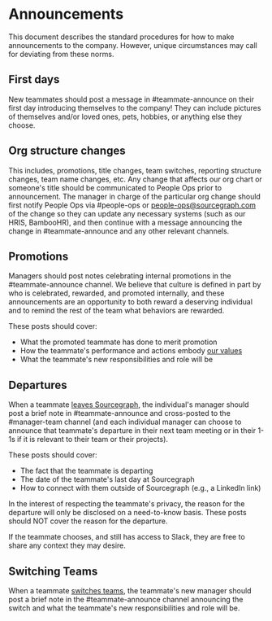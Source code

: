 # Announcements

This document describes the standard procedures for how to make announcements to the company. However, unique circumstances may call for deviating from these norms.

## First days

New teammates should post a message in #teammate-announce on their first day introducing themselves to the company! They can include pictures of themselves and/or loved ones, pets, hobbies, or anything else they choose.

## Org structure changes

This includes, promotions, title changes, team switches, reporting structure changes, team name changes, etc. Any change that affects our org chart or someone's title should be communicated to People Ops prior to announcement. The manager in charge of the particular org change should first notify People Ops via #people-ops or people-ops@sourcegraph.com of the change so they can update any necessary systems (such as our HRIS, BambooHR), and then continue with a message announcing the change in #teammate-announce and any other relevant channels.

## Promotions

Managers should post notes celebrating internal promotions in the #teammate-announce channel. We believe that culture is defined in part by who is celebrated, rewarded, and promoted internally, and these announcements are an opportunity to both reward a deserving individual and to remind the rest of the team what behaviors are rewarded.

These posts should cover:

- What the promoted teammate has done to merit promotion
- How the teammate's performance and actions embody [our values](../company/values.md)
- What the teammate's new responsibilities and role will be

## Departures

When a teammate [leaves Sourcegraph](../people-ops/leaving.md), the individual's manager should post a brief note in #teammate-announce and cross-posted to the #manager-team channel (and each individual manager can choose to announce that teammate's departure in their next team meeting or in their 1-1s if it is relevant to their team or their projects).

These posts should cover:

- The fact that the teammate is departing
- The date of the teammate's last day at Sourcegraph
- How to connect with them outside of Sourcegraph (e.g., a LinkedIn link)

In the interest of respecting the teammate's privacy, the reason for the departure will only be disclosed on a need-to-know basis. These posts should NOT cover the reason for the departure.

If the teammate chooses, and still has access to Slack, they are free to share any context they may desire.

## Switching Teams

When a teammate [switches teams](../people-ops/switching-teams.md), the teammate's new manager should post a brief note in the #teammate-announce channel announcing the switch and what the teammate's new responsibilities and role will be.
